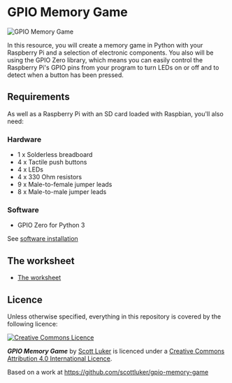 # GPIO Memory Game

![GPIO Memory Game](cover.png)

In this resource, you will create a memory game in Python with your Raspberry Pi and a selection of electronic components. You also will be using the GPIO Zero library, which means you can easily control the Raspberry Pi's GPIO pins from your program to turn LEDs on or off and to detect when a button has been pressed.

## Requirements

As well as a Raspberry Pi with an SD card loaded with Raspbian, you'll also need:

### Hardware

- 1 x Solderless breadboard
- 4 x Tactile push buttons
- 4 x LEDs
- 4 x 330 Ohm resistors
- 9 x Male-to-female jumper leads
- 8 x Male-to-male jumper leads

### Software

- GPIO Zero for Python 3

See [software installation](software.md)

## The worksheet

- [The worksheet](worksheet.md)

## Licence

Unless otherwise specified, everything in this repository is covered by the following licence:

[![Creative Commons Licence](http://i.creativecommons.org/l/by-sa/4.0/88x31.png)](http://creativecommons.org/licenses/by-sa/4.0/)

***GPIO Memory Game*** by [Scott Luker](https://github.com/scottluker) is licenced under a [Creative Commons Attribution 4.0 International Licence](http://creativecommons.org/licenses/by-sa/4.0/).

Based on a work at https://github.com/scottluker/gpio-memory-game
